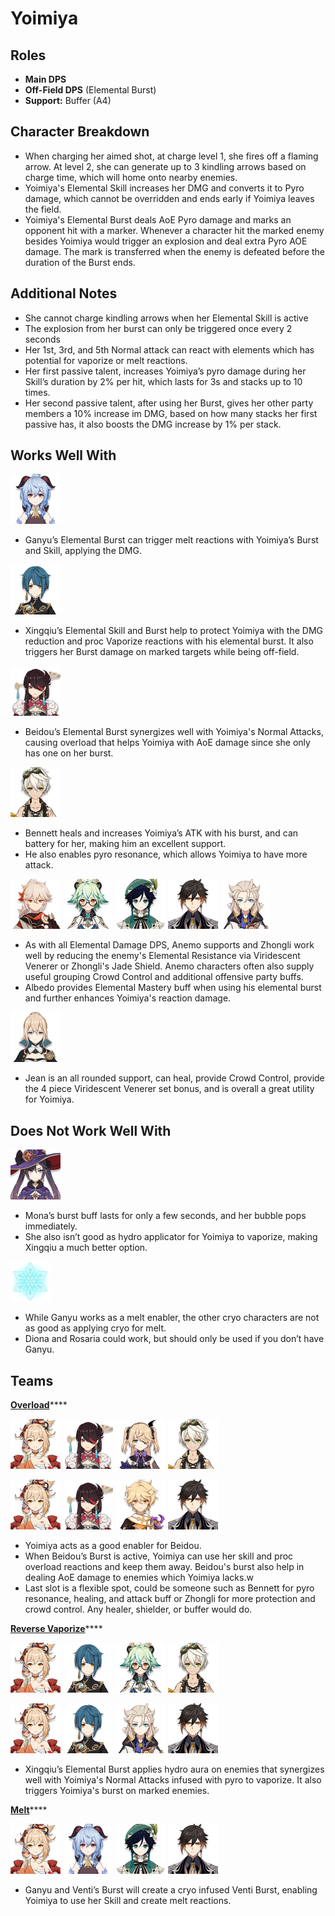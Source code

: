 # Yoimiya

## Roles

* **Main DPS**
* **Off-Field DPS** \(Elemental Burst\)
* **Support:** Buffer \(A4\)

## Character Breakdown

* When charging her aimed shot, at charge level 1, she fires off a flaming arrow. At level 2, she can generate up to 3 kindling arrows based on charge time, which will home onto nearby enemies.
* Yoimiya's Elemental Skill increases her DMG and converts it to Pyro damage, which cannot be overridden and ends early if Yoimiya leaves the field.
* Yoimiya's Elemental Burst deals AoE Pyro damage and marks an opponent hit with a marker. Whenever a character hit the marked enemy besides Yoimiya would trigger an explosion and deal extra Pyro AOE damage. The mark is transferred when the enemy is defeated before the duration of the Burst ends.

## Additional Notes

* She cannot charge kindling arrows when her Elemental Skill is active
* The explosion from her burst can only be triggered once every 2 seconds
* Her 1st, 3rd, and 5th Normal attack can react with elements which has potential for vaporize or melt reactions.
* Her first passive talent, increases Yoimiya’s pyro damage during her Skill’s duration by 2% per hit, which lasts for 3s and stacks up to 10 times.
* Her second passive talent, after using her Burst, gives her other party members a 10% increase im DMG, based on how many stacks her first passive has, it also boosts the DMG increase by 1% per stack.

## Works Well With

![](../../.gitbook/assets/ui_avataricon_ganyu.png) 

* Ganyu’s Elemental Burst can trigger melt reactions with Yoimiya’s Burst and Skill, applying the DMG.

![](../../.gitbook/assets/ui_avataricon_xingqiu.png) 

* Xingqiu’s Elemental Skill and Burst help to protect Yoimiya with the DMG reduction and proc Vaporize reactions with his elemental burst. It also triggers her Burst damage on marked targets while being off-field.

![](../../.gitbook/assets/ui_avataricon_beidou.png) 

* Beidou’s Elemental Burst synergizes well with Yoimiya's Normal Attacks, causing overload that helps Yoimiya with AoE damage since she only has one on her burst.

![](../../.gitbook/assets/ui_avataricon_bennett.png) 

* Bennett heals and increases Yoimiya’s ATK with his burst, and can battery for her, making him an excellent support.
* He also enables pyro resonance, which allows Yoimiya to have more attack.

![](../../.gitbook/assets/ui_avataricon_kazuha.png) ![](../../.gitbook/assets/ui_avataricon_sucrose.png) ![](../../.gitbook/assets/ui_avataricon_venti.png) ![](../../.gitbook/assets/ui_avataricon_zhongli.png) ![](../../.gitbook/assets/ui_avataricon_albedo.png) 

* As with all Elemental Damage DPS, Anemo supports and Zhongli work well by reducing the enemy's Elemental Resistance via Viridescent Venerer or Zhongli's Jade Shield. Anemo characters often also supply useful grouping Crowd Control and additional offensive party buffs.
* Albedo provides Elemental Mastery buff when using his elemental burst and further enhances Yoimiya's reaction damage.

![](../../.gitbook/assets/ui_avataricon_jean.png) 

* Jean is an all rounded support, can heal, provide Crowd Control, provide the 4 piece Viridescent Venerer set bonus, and is overall a great utility for Yoimiya.

## Does Not Work Well With

![](../../.gitbook/assets/ui_avataricon_mona.png) 

* Mona’s burst buff lasts for only a few seconds, and her bubble pops immediately.
* She also isn’t good as hydro applicator for Yoimiya to vaporize, making Xingqiu a much better option.

![](../../.gitbook/assets/element_cryo.webp) 

* While Ganyu works as a melt enabler, the other cryo characters are not as good as applying cryo for melt.
* Diona and Rosaria could work, but should only be used if you don’t have Ganyu.

## Teams

[**Overload**](../../teams/overload.md)\*\*\*\*

![](../../.gitbook/assets/ui_avataricon_yoimiya.png) ![](../../.gitbook/assets/ui_avataricon_beidou.png) ![](../../.gitbook/assets/ui_avataricon_fischl.png) ![](../../.gitbook/assets/ui_avataricon_bennett.png) 

![](../../.gitbook/assets/ui_avataricon_yoimiya.png) ![](../../.gitbook/assets/ui_avataricon_beidou.png) ![](../../.gitbook/assets/ui_avataricon_aether_electro.png) ![](../../.gitbook/assets/ui_avataricon_zhongli.png) 

* Yoimiya acts as a good enabler for Beidou.
* When Beidou’s Burst is active, Yoimiya can use her skill and proc overload reactions and keep them away. Beidou's burst also help in dealing AoE damage to enemies which Yoimiya lacks.w
* Last slot is a flexible spot, could be someone such as Bennett for pyro resonance, healing, and attack buff or Zhongli for more protection and crowd control. Any healer, shielder, or buffer would do.

[**Reverse Vaporize**](../../teams/reverse-vaporize.md)\*\*\*\*

![](../../.gitbook/assets/ui_avataricon_yoimiya.png) ![](../../.gitbook/assets/ui_avataricon_xingqiu.png) ![](../../.gitbook/assets/ui_avataricon_sucrose.png) ![](../../.gitbook/assets/ui_avataricon_bennett.png) 

![](../../.gitbook/assets/ui_avataricon_yoimiya.png) ![](../../.gitbook/assets/ui_avataricon_xingqiu.png) ![](../../.gitbook/assets/ui_avataricon_albedo.png) ![](../../.gitbook/assets/ui_avataricon_zhongli.png) 

* Xingqiu’s Elemental Burst applies hydro aura on enemies that synergizes well with Yoimiya's Normal Attacks infused with pyro to vaporize. It also triggers Yoimiya's burst on marked enemies.

[**Melt**](../../teams/melt.md)\*\*\*\*

![](../../.gitbook/assets/ui_avataricon_yoimiya.png) ![](../../.gitbook/assets/ui_avataricon_ganyu.png) ![](../../.gitbook/assets/ui_avataricon_venti.png) ![](../../.gitbook/assets/ui_avataricon_zhongli.png) 

* Ganyu and Venti’s Burst will create a cryo infused Venti Burst, enabling Yoimiya to use her Skill and create melt reactions.

